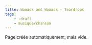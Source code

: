 ```yaml
---
title: Womack and Womack - Teardrops
tags:
    - -draft
    - musique/chanson
---
```


Page créée automatiquement, mais vide.
